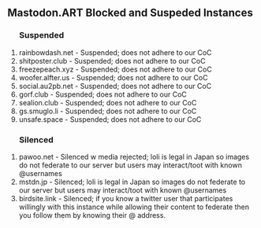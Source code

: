 <h2>Mastodon.ART Blocked and Suspeded Instances</h2>

<p></p>

<ol>
<h3>Suspended</h3>
<li>rainbowdash.net - Suspended; does not adhere to our CoC</li>
<li>shitposter.club - Suspended; does not adhere to our CoC</li>
<li>freezepeach.xyz - Suspended; does not adhere to our CoC</li>
<li>woofer.alfter.us - Suspended; does not adhere to our CoC</li>
<li>social.au2pb.net - Suspended; does not adhere to our CoC</li>
<li>gorf.club - Suspended; does not adhere to our CoC</li>
<li>sealion.club - Suspended; does not adhere to our CoC</li>
<li>gs.smuglo.li - Suspended; does not adhere to our CoC</li>
<li>unsafe.space - Suspended; does not adhere to our CoC</li>

  </ol>

  <ol>
<h3>Silenced</h3>
<li>pawoo.net - Silenced w media rejected; loli is legal in Japan so images do not federate to our server but users may interact/toot with known @usernames</li>
<li>mstdn.jp - Silenced; loli is legal in Japan so images do not federate to our server but users may interact/toot with known @usernames</li>
<li>birdsite.link - Silenced; if you know a twitter user that participates willingly with this instance while allowing their content to federate then you follow them by knowing their @ address.</li>
  </ol>
